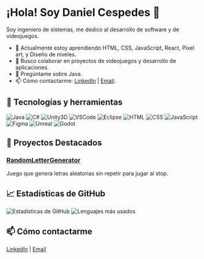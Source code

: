 # ¡Hola! Soy Daniel Cespedes 👋

Soy ingeniero de sistemas, me dedico al desarrollo de software y de videojuegos.

- 🌱 Actualmente estoy aprendiendo HTML, CSS, JavaScript, React, Pixel art, y Diseño de niveles.
- 👯 Busco colaborar en proyectos de videojuegos y desarrollo de aplicaciones.
- 💬 Pregúntame sobre Java.
- 📫 Cómo contactarme: [LinkedIn](https://www.linkedin.com/in/daniel-cespedes-d%C3%ADaz-3092b2b7/) | [Email](mailto:daniel96ecd@hotmail.com).

## 🔧 Tecnologías y herramientas

![Java](https://img.shields.io/badge/-Java-black?style=flat-square&logo=java)
![C#](https://img.shields.io/badge/-C%23-black?style=flat-square&logo=csharp)
![Unity3D](https://img.shields.io/badge/-Unity3D-black?style=flat-square&logo=unity)
![VSCode](https://img.shields.io/badge/-VSCode-black?style=flat-square&logo=visual-studio-code)
![Eclipse](https://img.shields.io/badge/-Eclipse-black?style=flat-square&logo=eclipse)
![HTML](https://img.shields.io/badge/-HTML-black?style=flat-square&logo=html5)
![CSS](https://img.shields.io/badge/-CSS-black?style=flat-square&logo=css3)
![JavaScript](https://img.shields.io/badge/-JavaScript-black?style=flat-square&logo=javascript)
![Figma](https://img.shields.io/badge/-Figma-black?style=flat-square&logo=figma)
![Unreal](https://img.shields.io/badge/-Unreal-black?style=flat-square&logo=unreal-engine)
![Godot](https://img.shields.io/badge/-Godot-black?style=flat-square&logo=godot)

## 🚀 Proyectos Destacados

### [RandomLetterGenerator](https://github.com/Daence96/LetterGenerator)
Juego que genera letras aleatorias sin repetir para jugar al stop.

## 📈 Estadísticas de GitHub

![Estadísticas de GitHub](https://github-readme-stats.vercel.app/api?username=Daence96&show_icons=true&hide_border=true)
![Lenguajes más usados](https://github-readme-stats.vercel.app/api/top-langs/?username=Daence96&layout=compact&hide_border=true)

## 📫 Cómo contactarme

[LinkedIn](https://www.linkedin.com/in/daniel-cespedes-d%C3%ADaz-3092b2b7/) | [Email](mailto:daniel96ecd@hotmail.com)
